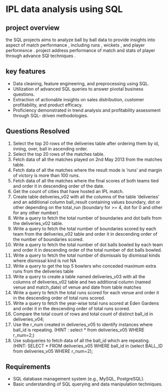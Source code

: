 # IPL data analysis using SQL

## project overview 
  the SQL projects aims to analyze ball by ball data to provide insights into aspect of 
  match performance , including runs , wickets , and player performsnce . project address
  performance of match and stats of player through advance SQl techniques .

## key features 
  * Data cleaning, feature engineering, and preprocessing using SQL.
  * Utilization of advanced SQL queries to answer pivotal business questions.
  * Extraction of actionable insights on sales distribution, customer profitability, and 
    product efficacy.
  * Proficiency demonstrated in trend analysis and profitability assessment through SQL- 
    driven methodologies.

## Questions Resolved
1. Select the top 20 rows of the deliveries table after ordering them by id, inning, over, ball in ascending order.
2. Select the top 20 rows of the matches table.
3. Fetch data of all the matches played on 2nd May 2013 from the matches table.
4. Fetch data of all the matches where the result mode is ‘runs’ and margin of victory is more than 100 runs.
5. Fetch data of all the matches where the final scores of both teams tied and order it in descending order of the date.
6. Get the count of cities that have hosted an IPL match.
7. Create table deliveries_v02 with all the columns of the table ‘deliveries’ and an additional column ball_result containing values boundary, dot or other depending on the total_run (boundary for >= 4, dot for 0 and other for any other number)
8. Write a query to fetch the total number of boundaries and dot balls from the deliveries_v02 table.
9. Write a query to fetch the total number of boundaries scored by each team from the deliveries_v02 table and order it in descending order of the number of boundaries scored.
10. Write a query to fetch the total number of dot balls bowled by each team and order it in descending order of the total number of dot balls bowled.
11. Write a query to fetch the total number of dismissals by dismissal kinds where dismissal kind is not NA
12. Write a query to get the top 5 bowlers who conceded maximum extra runs from the deliveries table
13. Write a query to create a table named deliveries_v03 with all the columns of deliveries_v02 table and two additional column (named venue and match_date) of venue and date from table matches
14. Write a query to fetch the total runs scored for each venue and order it in the descending order of total runs scored.
15. Write a query to fetch the year-wise total runs scored at Eden Gardens and order it in the descending order of total runs scored.
16. Compare the total count of rows and total count of distinct ball_id in deliveries_v04;
17. Use the r_num created in deliveries_v05 to identify instances where ball_id is repeating. (HINT : select * from deliveries_v05 WHERE r_num=2;)
18. Use subqueries to fetch data of all the ball_id which are repeating. (HINT: SELECT * FROM deliveries_v05 WHERE ball_id in (select BALL_ID from deliveries_v05 WHERE r_num=2);


## Requirements
* SQL database management system (e.g., MySQL, PostgreSQL).
* Basic understanding of SQL querying and data manipulation techniques.














